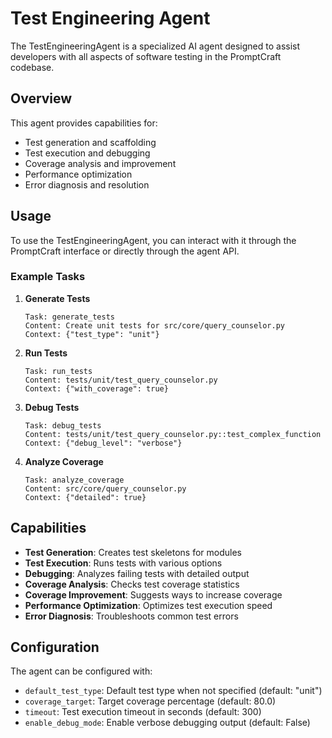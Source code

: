 # Test Engineering Agent

The TestEngineeringAgent is a specialized AI agent designed to assist developers with all aspects of software testing in the PromptCraft codebase.

## Overview

This agent provides capabilities for:

- Test generation and scaffolding
- Test execution and debugging
- Coverage analysis and improvement
- Performance optimization
- Error diagnosis and resolution

## Usage

To use the TestEngineeringAgent, you can interact with it through the PromptCraft interface or directly through the agent API.

### Example Tasks

1. **Generate Tests**

   ```
   Task: generate_tests
   Content: Create unit tests for src/core/query_counselor.py
   Context: {"test_type": "unit"}
   ```

2. **Run Tests**

   ```
   Task: run_tests
   Content: tests/unit/test_query_counselor.py
   Context: {"with_coverage": true}
   ```

3. **Debug Tests**

   ```
   Task: debug_tests
   Content: tests/unit/test_query_counselor.py::test_complex_function
   Context: {"debug_level": "verbose"}
   ```

4. **Analyze Coverage**

   ```
   Task: analyze_coverage
   Content: src/core/query_counselor.py
   Context: {"detailed": true}
   ```

## Capabilities

- **Test Generation**: Creates test skeletons for modules
- **Test Execution**: Runs tests with various options
- **Debugging**: Analyzes failing tests with detailed output
- **Coverage Analysis**: Checks test coverage statistics
- **Coverage Improvement**: Suggests ways to increase coverage
- **Performance Optimization**: Optimizes test execution speed
- **Error Diagnosis**: Troubleshoots common test errors

## Configuration

The agent can be configured with:

- `default_test_type`: Default test type when not specified (default: "unit")
- `coverage_target`: Target coverage percentage (default: 80.0)
- `timeout`: Test execution timeout in seconds (default: 300)
- `enable_debug_mode`: Enable verbose debugging output (default: False)
